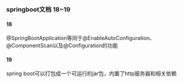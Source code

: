 ### springboot文档 18~19
#### 18
@SpringBootApplication等同于@EnableAutoConfiguration、@ComponentScan以及@Configuration的功能
#### 19
spring boot可以打包成一个可运行的jar包，内置了http服务器和相关依赖
